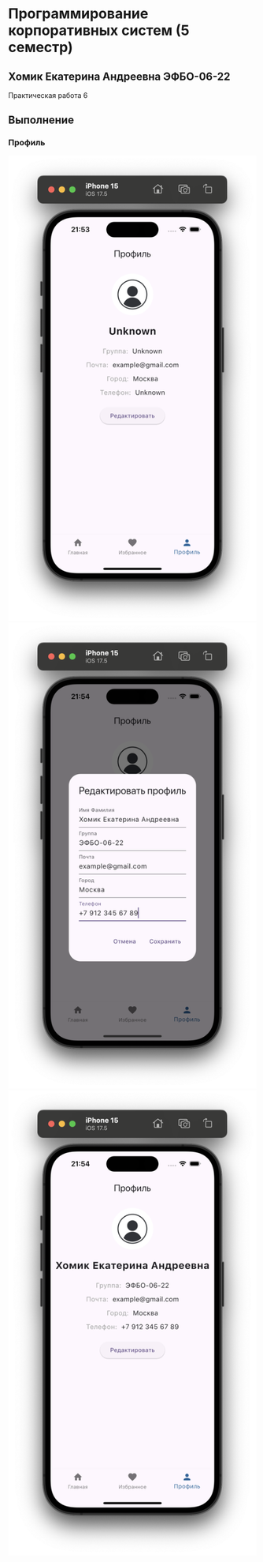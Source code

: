 # Программирование корпоративных систем (5 семестр)

## Хомик Екатерина Андреевна ЭФБО-06-22

Практическая работа 6

## Выполнение

### Профиль 

![alt text](<1.До (профиль).png>) ![alt text](<2.Редактирование (профиль).png>) ![alt text](<3.После (профиль).png>)
